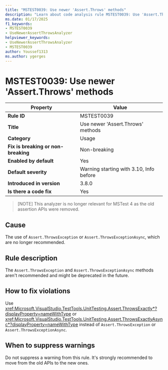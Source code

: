 ```yaml
---
title: "MSTEST0039: Use newer 'Assert.Throws' methods"
description: "Learn about code analysis rule MSTEST0039: Use 'Assert.ThrowsExactly' instead of 'Assert.ThrowsException'"
ms.date: 01/17/2025
f1_keywords:
- MSTEST0039
- UseNewerAssertThrowsAnalyzer
helpviewer_keywords:
- UseNewerAssertThrowsAnalyzer
- MSTEST0039
author: Youssef1313
ms.author: ygerges
---
```

# MSTEST0039: Use newer 'Assert.Throws' methods

| Property                            | Value                                                                  |
|-------------------------------------|------------------------------------------------------------------------|
| **Rule ID**                         | MSTEST0039                                                             |
| **Title**                           | Use newer 'Assert.Throws' methods                                      |
| **Category**                        | Usage                                                                  |
| **Fix is breaking or non-breaking** | Non-breaking                                                           |
| **Enabled by default**              | Yes                                                                    |
| **Default severity**                | Warning starting with 3.10, Info before                                |
| **Introduced in version**           | 3.8.0                                                                  |
| **Is there a code fix**             | Yes                                                                    |

> [NOTE]
> This analyzer is no longer relevant for MSTest 4 as the old assertion APIs were removed.

## Cause

The use of `Assert.ThrowsException` or `Assert.ThrowsExceptionAsync`, which are no longer recommended.

## Rule description

The `Assert.ThrowsException` and `Assert.ThrowsExceptionAsync` methods aren't recommended and might be deprecated in the future.

## How to fix violations

Use <xref:Microsoft.VisualStudio.TestTools.UnitTesting.Assert.ThrowsExactly*?displayProperty=nameWithType> or <xref:Microsoft.VisualStudio.TestTools.UnitTesting.Assert.ThrowsExactlyAsync*?displayProperty=nameWithType> instead of `Assert.ThrowsException` or `Assert.ThrowsExceptionAsync`.

## When to suppress warnings

Do not suppress a warning from this rule. It's strongly recommended to move from the old APIs to the new ones.
